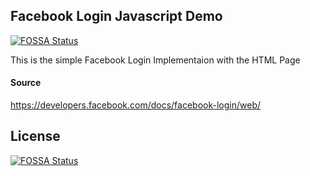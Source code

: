 ## Facebook Login Javascript Demo 
[![FOSSA Status](https://app.fossa.com/api/projects/git%2Bgithub.com%2Fcode-vj%2Flogin-with-facebook.svg?type=shield)](https://app.fossa.com/projects/git%2Bgithub.com%2Fcode-vj%2Flogin-with-facebook?ref=badge_shield)


This is the simple Facebook Login Implementaion with the HTML Page

#### Source

https://developers.facebook.com/docs/facebook-login/web/


## License
[![FOSSA Status](https://app.fossa.com/api/projects/git%2Bgithub.com%2Fcode-vj%2Flogin-with-facebook.svg?type=large)](https://app.fossa.com/projects/git%2Bgithub.com%2Fcode-vj%2Flogin-with-facebook?ref=badge_large)
